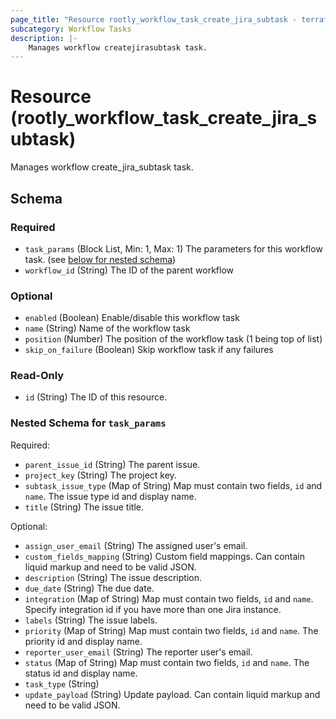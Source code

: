 ```yaml
---
page_title: "Resource rootly_workflow_task_create_jira_subtask - terraform-provider-rootly"
subcategory: Workflow Tasks
description: |-
    Manages workflow createjirasubtask task.
---
```


# Resource (rootly_workflow_task_create_jira_subtask)

Manages workflow create_jira_subtask task.



<!-- schema generated by tfplugindocs -->
## Schema

### Required

- `task_params` (Block List, Min: 1, Max: 1) The parameters for this workflow task. (see [below for nested schema](#nestedblock--task_params))
- `workflow_id` (String) The ID of the parent workflow

### Optional

- `enabled` (Boolean) Enable/disable this workflow task
- `name` (String) Name of the workflow task
- `position` (Number) The position of the workflow task (1 being top of list)
- `skip_on_failure` (Boolean) Skip workflow task if any failures

### Read-Only

- `id` (String) The ID of this resource.

<a id="nestedblock--task_params"></a>
### Nested Schema for `task_params`

Required:

- `parent_issue_id` (String) The parent issue.
- `project_key` (String) The project key.
- `subtask_issue_type` (Map of String) Map must contain two fields, `id` and `name`. The issue type id and display name.
- `title` (String) The issue title.

Optional:

- `assign_user_email` (String) The assigned user's email.
- `custom_fields_mapping` (String) Custom field mappings. Can contain liquid markup and need to be valid JSON.
- `description` (String) The issue description.
- `due_date` (String) The due date.
- `integration` (Map of String) Map must contain two fields, `id` and `name`. Specify integration id if you have more than one Jira instance.
- `labels` (String) The issue labels.
- `priority` (Map of String) Map must contain two fields, `id` and `name`. The priority id and display name.
- `reporter_user_email` (String) The reporter user's email.
- `status` (Map of String) Map must contain two fields, `id` and `name`. The status id and display name.
- `task_type` (String)
- `update_payload` (String) Update payload. Can contain liquid markup and need to be valid JSON.
